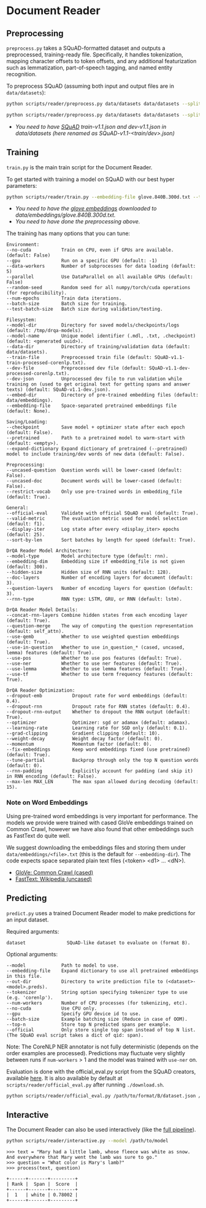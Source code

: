 # Document Reader

## Preprocessing

`preprocess.py` takes a SQuAD-formatted dataset and outputs a preprocessed, training-ready file. Specifically, it handles tokenization, mapping character offsets to token offsets, and any additional featurization such as lemmatization, part-of-speech tagging, and named entity recognition.

To preprocess SQuAD (assuming both input and output files are in `data/datasets`):

```bash
python scripts/reader/preprocess.py data/datasets data/datasets --split SQuAD-v1.1-train
```
```bash
python scripts/reader/preprocess.py data/datasets data/datasets --split SQuAD-v1.1-dev
```
- _You need to have [SQuAD](../../README.md#qa-datasets) train-v1.1.json and dev-v1.1.json in data/datasets (here renamed as SQuAD-v1.1-<train/dev>.json)_

## Training

`train.py` is the main train script for the Document Reader.

To get started with training a model on SQuAD with our best hyper parameters:

```bash
python scripts/reader/train.py --embedding-file glove.840B.300d.txt --tune-partial 1000
```
- _You need to have the [glove embeddings](#note-on-word-embeddings) downloaded to data/embeddings/glove.840B.300d.txt._
- _You need to have done the preprocessing above._

The training has many options that you can tune:

```
Environment:
--no-cuda           Train on CPU, even if GPUs are available. (default: False)
--gpu               Run on a specific GPU (default: -1)
--data-workers      Number of subprocesses for data loading (default: 5)
--parallel          Use DataParallel on all available GPUs (default: False)
--random-seed       Random seed for all numpy/torch/cuda operations (for reproducibility).
--num-epochs        Train data iterations.
--batch-size        Batch size for training.
--test-batch-size   Batch size during validation/testing.

Filesystem:
--model-dir         Directory for saved models/checkpoints/logs (default: /tmp/drqa-models).
--model-name        Unique model identifier (.mdl, .txt, .checkpoint) (default: <generated uuid>).
--data-dir          Directory of training/validation data (default: data/datasets).
--train-file        Preprocessed train file (default: SQuAD-v1.1-train-processed-corenlp.txt).
--dev-file          Preprocessed dev file (default: SQuAD-v1.1-dev-processed-corenlp.txt).
--dev-json          Unprocessed dev file to run validation while training on (used to get original text for getting spans and answer texts) (default: SQuAD-v1.1-dev.json).
--embed-dir         Directory of pre-trained embedding files (default: data/embeddings).
--embedding-file    Space-separated pretrained embeddings file (default: None).

Saving/Loading:
--checkpoint        Save model + optimizer state after each epoch (default: False).
--pretrained        Path to a pretrained model to warm-start with (default: <empty>).
--expand-dictionary Expand dictionary of pretrained (--pretrained) model to include training/dev words of new data (default: False).

Preprocessing:
--uncased-question  Question words will be lower-cased (default: False).
--uncased-doc       Document words will be lower-cased (default: False).
--restrict-vocab    Only use pre-trained words in embedding_file (default: True).

General:
--official-eval     Validate with official SQuAD eval (default: True).
--valid-metric      The evaluation metric used for model selection (default: f1).
--display-iter      Log state after every <display_iter> epochs (default: 25).
--sort-by-len       Sort batches by length for speed (default: True).

DrQA Reader Model Architecture:
--model-type        Model architecture type (default: rnn).
--embedding-dim     Embedding size if embedding_file is not given (default: 300).
--hidden-size       Hidden size of RNN units (default: 128).
--doc-layers        Number of encoding layers for document (default: 3).
--question-layers   Number of encoding layers for question (default: 3).
--rnn-type          RNN type: LSTM, GRU, or RNN (default: lstm).

DrQA Reader Model Details:
--concat-rnn-layers Combine hidden states from each encoding layer (default: True).
--question-merge    The way of computing the question representation (default: self_attn).
--use-qemb          Whether to use weighted question embeddings (default: True).
--use-in-question   Whether to use in_question_* (cased, uncased, lemma) features (default: True).
--use-pos           Whether to use pos features (default: True).
--use-ner           Whether to use ner features (default: True).
--use-lemma         Whether to use lemma features (default: True).
--use-tf            Whether to use term frequency features (default: True).

DrQA Reader Optimization:
--dropout-emb           Dropout rate for word embeddings (default: 0.4).
--dropout-rnn           Dropout rate for RNN states (default: 0.4).
--dropout-rnn-output    Whether to dropout the RNN output (default: True).
--optimizer             Optimizer: sgd or adamax (default: adamax).
--learning-rate         Learning rate for SGD only (default: 0.1).
--grad-clipping         Gradient clipping (default: 10).
--weight-decay          Weight decay factor (default: 0).
--momentum              Momentum factor (default: 0).
--fix-embeddings        Keep word embeddings fixed (use pretrained) (default: True).
--tune-partial          Backprop through only the top N question words (default: 0).
--rnn-padding           Explicitly account for padding (and skip it) in RNN encoding (default: False).
--max-len MAX_LEN       The max span allowed during decoding (default: 15).
```

### Note on Word Embeddings

Using pre-trained word embeddings is very important for performance. The models we provide were trained with cased GloVe embeddings trained on Common Crawl, however we have also found that other embeddings such as FastText do quite well.

We suggest downloading the embeddings files and storing them under `data/embeddings/<file>.txt` (this is the default for `--embedding-dir`). The code expects space separated plain text files (\<token\> \<d1\> ... \<dN\>).

- [GloVe: Common Crawl (cased)](http://nlp.stanford.edu/data/wordvecs/glove.840B.300d.zip)
- [FastText: Wikipedia (uncased)](https://dl.fbaipublicfiles.com/fasttext/vectors-english/wiki-news-300d-1M.vec.zip)

## Predicting

`predict.py` uses a trained Document Reader model to make predictions for an input dataset.

Required arguments:
```
dataset               SQuAD-like dataset to evaluate on (format B).
```

Optional arguments:
```
--model             Path to model to use.
--embedding-file    Expand dictionary to use all pretrained embeddings in this file.
--out-dir           Directory to write prediction file to (<dataset>-<model>.preds).
--tokenizer         String option specifying tokenizer type to use (e.g. 'corenlp').
--num-workers       Number of CPU processes (for tokenizing, etc).
--no-cuda           Use CPU only.
--gpu               Specify GPU device id to use.
--batch-size        Example batching size (Reduce in case of OOM).
--top-n             Store top N predicted spans per example.
--official          Only store single top span instead of top N list. (The SQuAD eval script takes a dict of qid: span).
```

Note: The CoreNLP NER annotator is not fully deterministic (depends on the order examples are processed). Predictions may fluctuate very slightly between runs if `num-workers` > 1 and the model was trained with `use-ner` on.

Evaluation is done with the official_eval.py script from the SQuAD creators, available [here](https://worksheets.codalab.org/rest/bundles/0xbcd57bee090b421c982906709c8c27e1/contents/blob/). It is also available by default at `scripts/reader/official_eval.py` after running `./download.sh`.

```bash
python scripts/reader/official_eval.py /path/to/format/B/dataset.json /path/to/predictions/with/--official/flag/set.json
```

## Interactive

The Document Reader can also be used interactively (like the [full pipeline](../../README.md#quick-start-demo)).

```bash
python scripts/reader/interactive.py --model /path/to/model
```

```
>>> text = "Mary had a little lamb, whose fleece was white as snow. And everywhere that Mary went the lamb was sure to go."
>>> question = "What color is Mary's lamb?"
>>> process(text, question)

+------+-------+---------+
| Rank |  Span |  Score  |
+------+-------+---------+
|  1   | white | 0.78002 |
+------+-------+---------+
```
